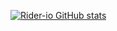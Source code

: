 [![Rider-io GitHub stats](https://github-readme-stats.vercel.app/api?username=Rider-io)](https://github.com/Rider-io/github-readme-stats)

<!-- 

<!--
**Rider-io/rider-io** is a ✨ _special_ ✨ repository because its `README.md` (this file) appears on your GitHub profile.

